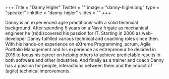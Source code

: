 +++
Title = "Danny Higler"
Twitter = ""
image = "danny-higler.png"
type = "speaker"
linktitle = "danny-higler"
slides = ""
+++

Danny is an experienced agile practitioner with a solid technical background. After spending 5 years on a Navy frigate as mechanical engineer he (re)discovered his passion for IT. Starting in 2000 as web-developer Danny fulfilled various technical and coaching roles since then. With his hands-on experience on eXtreme Programming ,scrum, Agile Portfolio Management and his experience as entrepreneur he decided in 2015 to focus his career on helping others to achieve predictable results in both software and other industries. And finally as a trainer and coach Danny has a passion for people, interactions between them and the impact of (agile) technical improvements.
